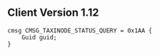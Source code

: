 ## Client Version 1.12

```rust,ignore
cmsg CMSG_TAXINODE_STATUS_QUERY = 0x1AA {
    Guid guid;    
}

```
